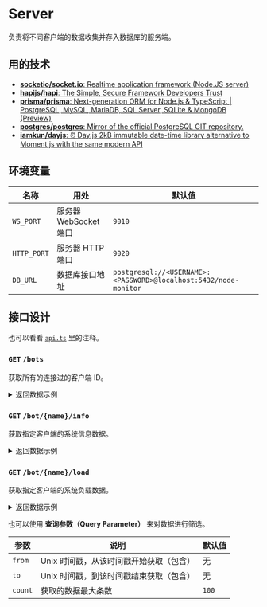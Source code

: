 # Server

负责将不同客户端的数据收集并存入数据库的服务端。

## 用的技术

- [**socketio/socket.io**: Realtime application framework (Node.JS server)](https://github.com/socketio/socket.io)
- [**hapijs/hapi**: The Simple, Secure Framework Developers Trust](https://github.com/hapijs/hapi)
- [**prisma/prisma**: Next-generation ORM for Node.js & TypeScript | PostgreSQL, MySQL, MariaDB, SQL Server, SQLite & MongoDB (Preview)](https://github.com/prisma/prisma)
- [**postgres/postgres**: Mirror of the official PostgreSQL GIT repository.](https://github.com/postgres/postgres)
- [**iamkun/dayjs**: ⏰ Day.js 2kB immutable date-time library alternative to Moment.js with the same modern API](https://github.com/iamkun/dayjs/)

## 环境变量

| 名称        | 用处                  | 默认值                                                           |
| ----------- | --------------------- | ---------------------------------------------------------------- |
| `WS_PORT`   | 服务器 WebSocket 端口 | `9010`                                                           |
| `HTTP_PORT` | 服务器 HTTP 端口      | `9020`                                                           |
| `DB_URL`    | 数据库接口地址        | `postgresql://<USERNAME>:<PASSWORD>@localhost:5432/node-monitor` |

## 接口设计

也可以看看 [`api.ts`](./api.ts) 里的注释。

### `GET` `/bots`

获取所有的连接过的客户端 ID。

<details>
<summary>返回数据示例</summary>

```json
[
  {
    "id": 1,
    "name": "f732f4ad-db7b-4d59-98e9-543ee61e2a4c",
    "time": 1634458480519,
    "system": {
      "id": 1,
      "manufacturer": "Microsoft",
      "model": "WSL",
      "version": 1237,
      "virtual": true
    },
    "os": {
      "id": 1,
      "platform": "linux",
      "distro": "Ubuntu",
      "release": "18.04.5 LTS",
      "arch": "x64",
      "hostname": "Notebook-LFN"
    }
  }
]
```

</details>

### `GET` `/bot/{name}/info`

获取指定客户端的系统信息数据。

<details>
<summary>返回数据示例</summary>

```json
{
  "id": 1,
  "name": "f732f4ad-db7b-4d59-98e9-543ee61e2a4c",
  "time": 1634458480519,
  "system": {
    "id": 1,
    "manufacturer": "Microsoft",
    "model": "WSL",
    "version": 1237,
    "virtual": true
  },
  "os": {
    "id": 1,
    "platform": "linux",
    "distro": "Ubuntu",
    "release": "18.04.5 LTS",
    "arch": "x64",
    "hostname": "Notebook-LFN"
  },
  "cpu": {
    "id": 1,
    "manufacturer": "Intel®",
    "brand": "Core™ i7-8550U",
    "speed": 1.8,
    "cores": 8,
    "physicalCores": 4,
    "processors": 1
  },
  "network": [
    {
      "id": 1,
      "iface": "eth0",
      "ip4": "172.23.32.1",
      "ip6": "fe80::f003:f64a:71cd:2d4b",
      "mac": "00:15:5d:38:ec:38",
      "systemInfoId": 1
    }
  ],
  "disk": [
    {
      "id": 1,
      "fs": "rootfs",
      "size": "499775442944",
      "used": "396712529920",
      "available": "103062913024",
      "use": 79.38,
      "mount": "/",
      "systemInfoId": 1
    }
  ]
}
```

</details>

### `GET` `/bot/{name}/load`

获取指定客户端的系统负载数据。

<details>
<summary>返回数据示例</summary>

```json
[
  {
    "id": 1,
    "name": "f732f4ad-db7b-4d59-98e9-543ee61e2a4c",
    "time": 1634458485525,
    "load": 17.0461354167168,
    "cpu": [
      20.8590700360494, 11.41565946144175, 23.3050431293291, 12.45225217084062,
      19.50636217491716, 13.54775420932726, 17.7385646722266, 17.48185837274735
    ],
    "memory": {
      "id": 1,
      "total": "17058336768",
      "free": "2603118592",
      "used": "14455218176",
      "available": "2845270016",
      "swaptotal": "51539607552",
      "swapused": "3539410944",
      "swapfree": "48000196608",
      "buffcache": "242151424"
    }
  }
]
```

</details>

也可以使用 **查询参数（Query Parameter）** 来对数据进行筛选。

| 参数    | 说明                                    | 默认值 |
| ------- | --------------------------------------- | ------ |
| `from`  | Unix 时间戳，从该时间戳开始获取（包含） | 无     |
| `to`    | Unix 时间戳，到该时间戳结束获取（包含） | 无     |
| `count` | 获取的数据最大条数                      | `100`  |

